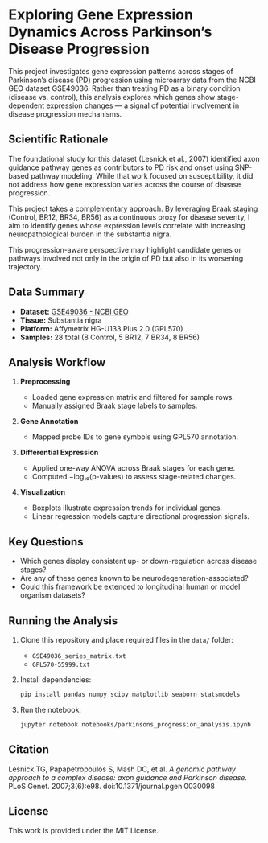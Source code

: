 # Exploring Gene Expression Dynamics Across Parkinson’s Disease Progression

This project investigates gene expression patterns across stages of Parkinson’s disease (PD) progression using microarray data from the NCBI GEO dataset GSE49036. Rather than treating PD as a binary condition (disease vs. control), this analysis explores which genes show stage-dependent expression changes — a signal of potential involvement in disease progression mechanisms.

## Scientific Rationale

The foundational study for this dataset (Lesnick et al., 2007) identified axon guidance pathway genes as contributors to PD risk and onset using SNP-based pathway modeling. While that work focused on susceptibility, it did not address how gene expression varies across the course of disease progression.

This project takes a complementary approach. By leveraging Braak staging (Control, BR12, BR34, BR56) as a continuous proxy for disease severity, I aim to identify genes whose expression levels correlate with increasing neuropathological burden in the substantia nigra.

This progression-aware perspective may highlight candidate genes or pathways involved not only in the origin of PD but also in its worsening trajectory.

## Data Summary

- **Dataset:** [GSE49036 - NCBI GEO](https://www.ncbi.nlm.nih.gov/geo/query/acc.cgi?acc=GSE49036)
- **Tissue:** Substantia nigra
- **Platform:** Affymetrix HG-U133 Plus 2.0 (GPL570)
- **Samples:** 28 total (8 Control, 5 BR12, 7 BR34, 8 BR56)

## Analysis Workflow

1. **Preprocessing**
   - Loaded gene expression matrix and filtered for sample rows.
   - Manually assigned Braak stage labels to samples.

2. **Gene Annotation**
   - Mapped probe IDs to gene symbols using GPL570 annotation.

3. **Differential Expression**
   - Applied one-way ANOVA across Braak stages for each gene.
   - Computed −log₁₀(p-values) to assess stage-related changes.

4. **Visualization**
   - Boxplots illustrate expression trends for individual genes.
   - Linear regression models capture directional progression signals.

## Key Questions

- Which genes display consistent up- or down-regulation across disease stages?
- Are any of these genes known to be neurodegeneration-associated?
- Could this framework be extended to longitudinal human or model organism datasets?

## Running the Analysis

1. Clone this repository and place required files in the `data/` folder:
   - `GSE49036_series_matrix.txt`
   - `GPL570-55999.txt`

2. Install dependencies:
   ```bash
   pip install pandas numpy scipy matplotlib seaborn statsmodels
   ```

3. Run the notebook:
   ```bash
   jupyter notebook notebooks/parkinsons_progression_analysis.ipynb
   ```

## Citation

Lesnick TG, Papapetropoulos S, Mash DC, et al. *A genomic pathway approach to a complex disease: axon guidance and Parkinson disease.* PLoS Genet. 2007;3(6):e98. doi:10.1371/journal.pgen.0030098

## License

This work is provided under the MIT License.